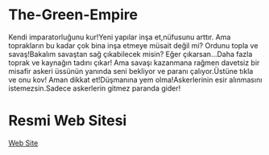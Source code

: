 # The-Green-Empire
Kendi imparatorluğunu kur!Yeni yapılar inşa et,nüfusunu arttır.
Ama toprakların bu kadar çok bina inşa etmeye müsait değil mi?
Ordunu topla ve savaş!Bakalım savaştan sağ çıkabilecek misin?
Eğer çıkarsan...Daha fazla toprak ve kaynağın tadını çıkar!
Ama savaşı kazanmana rağmen davetsiz bir misafir askeri üssünün yanında seni bekliyor ve paranı çalıyor.Üstüne tıkla ve onu kov!
Aman dikkat et!Düşmanına yem olma!Askerlerinin esir alınmasını istemezsin.Sadece askerlerin gitmez paranda gider!
# Resmi Web Sitesi
[Web Site](https://sites.google.com/view/the-green-empire-the-game/ana-sayfa)
